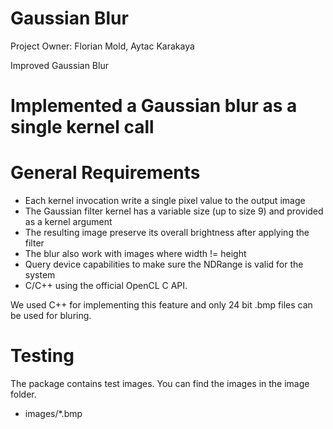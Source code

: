# Gaussian Blur

Project Owner: Florian Mold, Aytac Karakaya

Improved Gaussian Blur

# Implemented a Gaussian blur as a single kernel call

# General Requirements
 * Each kernel invocation write a single pixel value to the output image
 * The Gaussian filter kernel has a variable size (up to size 9) and provided as a kernel argument
 * The resulting image preserve its overall brightness after applying the filter
 * The blur also work with images where width != height
 * Query device capabilities to make sure the NDRange is valid for the system
 * C/C++ using the official OpenCL C API.

We used C++ for implementing this feature and only 24 bit .bmp files can be used for bluring. 

# Testing
The package contains test images. You can find the images in the image folder.

* images/*.bmp
